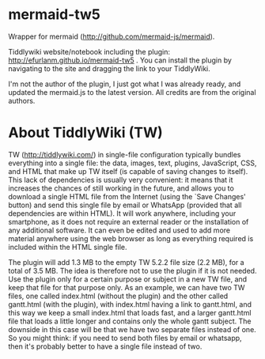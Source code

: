 # mermaid-tw5

Wrapper for mermaid (http://github.com/mermaid-js/mermaid).

Tiddlywiki website/notebook including the plugin: http://efurlanm.github.io/mermaid-tw5 . You can install the plugin by navigating to the site and dragging the link to your TiddlyWiki.

I'm not the author of the plugin, I just got what I was already ready, and updated the mermaid.js to the latest version. All credits are from the original authors.


# About TiddlyWiki (TW)

TW (http://tiddlywiki.com/) in single-file configuration typically bundles everything into a single file: the data, images, text, plugins, JavaScript, CSS, and HTML that make up TW itself (is capable of saving changes to itself). This lack of dependencies is usually very convenient: it means that it increases the chances of still working in the future, and allows you to download a single HTML file from the Internet (using the `Save Changes' button) and send this single file by email or WhatsApp (provided that all dependencies are within HTML). It will work anywhere, including your smartphone, as it does not require an external reader or the installation of any additional software. It can even be edited and used to add more material anywhere using the web browser as long as everything required is included within the HTML single file.

The plugin will add 1.3 MB to the empty TW 5.2.2 file size (2.2 MB), for a total of 3.5 MB. The idea is therefore not to use the plugin if it is not needed. Use the plugin only for a certain purpose or subject in a new TW file, and keep that file for that purpose only. As an example, we can have two TW files, one called index.html (without the plugin) and the other called gantt.html (with the plugin), with index.html having a link to gantt.html, and this way we keep a small index.html that loads fast, and a larger gantt.html file that loads a little longer and contains only the whole gantt subject. The downside in this case will be that we have two separate files instead of one. So you might think: if you need to send both files by email or whatsapp, then it's probably better to have a single file instead of two.
